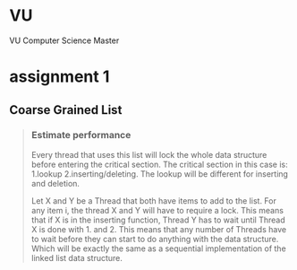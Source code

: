 VU
==

VU Computer Science Master

assignment 1
===========

## Coarse Grained List
> ### Estimate performance    
> Every thread that uses this list will lock the
> whole data structure before entering the critical section.
> The critical section in this case is: 
> 1.lookup
> 2.inserting/deleting.
> The lookup will be different for inserting and deletion.
>
> Let X and Y be a Thread that both have items to add to the list. For any
> item i, the thread X and Y will have to require a lock. This means that
> if X is in the inserting function, Thread Y has to wait until Thread X is 
> done with 1. and 2.
> This means that any number of Threads have to wait before they can start
> to do anything with the data structure. Which will be exactly the same
> as a sequential implementation of the linked list data structure.

